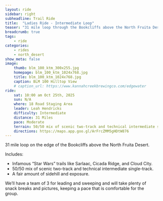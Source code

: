 ```yaml
---
layout: ride
sidebar: right
subheadline: Trail Ride
title:  "Ladies Ride - Intermediate Loop"
teaser: "31 mile loop through the Bookcliffs above the North Fruita Desert"
breadcrumb: true
tags:
    - ride
categories:
    - rides
    - north_desert
show_meta: false    
image:
    thumb: blm_100_ktm_300x255.jpg
    homepage: blm_100_ktm_1024x768.jpg
    title: blm_100_ktm_1024x768.jpg
    caption: BLM 100 Hilltop View
    # caption_url: https://www.kannahcreekbrewingco.com/edgewater
ride:
    sat: 10:00 am Oct 25th, 2025
    sun: N/A
    where: 18 Road Staging Area
    leader: Leah Hendricks
    difficulty: Intermediate
    distance: 31 Miles
    pace: Moderate
    terrain: 50/50 mix of scenic two-track and technical intermediate single-track.
    directions: https://maps.app.goo.gl/ArFrcZMM5gHDtW876
---
```

31 mile loop on the edge of the Bookcliffs above the North Fruita Desert.

Includes:
* Infamous “Star Wars” trails like Sarlaac, Cicada Ridge, and Cloud City.
* 50/50 mix of scenic two-track and technical intermediate single-track.
* A fair amount of sidehill and exposure. 


We’ll have a team of 3 for leading and sweeping and will take plenty of snack breaks and pictures, keeping a pace that is comfortable for the group.